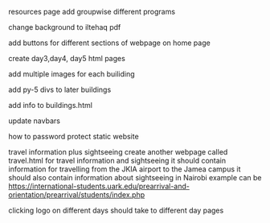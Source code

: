 resources page
add groupwise different programs


change background to iltehaq pdf

add buttons for different sections of webpage on home page

create day3,day4, day5 html pages

add multiple images for each builiding

add py-5 divs to later buildings

add info to buildings.html

update navbars

how to password protect static website

travel information plus sightseeing
create another webpage called travel.html for travel information and sightseeing
it should contain information for travelling from the JKIA airport to the Jamea campus
it should also contain information about sightseeing in Nairobi
example can be https://international-students.uark.edu/prearrival-and-orientation/prearrival/students/index.php

clicking logo on different days should take to different day pages
